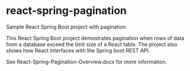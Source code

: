 # react-spring-pagination
Sample React Spring Boot project with pagination

This React Spring Boot project demostrates pagination when rows of data from a database
exceed the limit size of a React table. The project also shows how React interfaces with
the Spring boot REST API. 

See React-Spring-Pagination-Overview.docx for more information.
